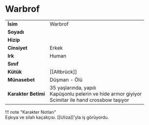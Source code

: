 # Warbrof   
  
<div class="grid" markdown>  
  
|  |  |  
|---|---|  
| **İsim** | Warbrof |  
| **Soyadı** |  |  
| **Hizip** |  |  
| **Cinsiyet** | Erkek |  
| **Irk** | Human |  
| **Sınıf** |  |  
| **Kütük** | [[Altbrück]] |  
| **Münasebet** | Düşman - Ölü |  
| **Karakter Betimi** | 35 yaşlarında, yapılı<br>Kapüşonlu pelerin ve hide armor giyiyor<br>Scimitar ile hand crossbow taşıyor |  
  
  
!!! note "Karakter Notları"  
	Eşkıya ve silah kaçakçısı. [[Uliza]]'yla iş görüyordu.  
  
  
</div>